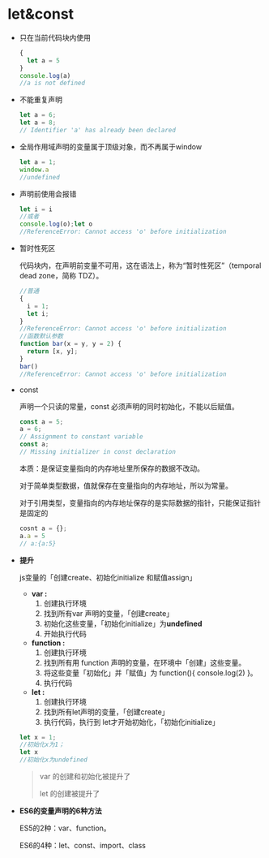 # let&const

- 只在当前代码块内使用

  ```js
  {
    let a = 5
  }
  console.log(a)
  //a is not defined
  ```

- 不能重复声明

  ```js
  let a = 6;
  let a = 8;
  // Identifier 'a' has already been declared
  ```

- 全局作用域声明的变量属于顶级对象，而不再属于window

  ```js
  let a = 1;
  window.a
  //undefined
  ```

- 声明前使用会报错

  ```js
  let i = i
  //或者
  console.log(o);let o
  //ReferenceError: Cannot access 'o' before initialization
  ```

  

- 暂时性死区

  代码块内，在声明前变量不可用，这在语法上，称为“暂时性死区”（temporal dead zone，简称 TDZ）。

  ```js
  //普通
  {
    i = 1;
    let i;
  }
  //ReferenceError: Cannot access 'o' before initialization
  //函数默认参数
  function bar(x = y, y = 2) {
    return [x, y];
  }
  bar()
  //ReferenceError: Cannot access 'o' before initialization
  ```

- const

  声明一个只读的常量，const 必须声明的同时初始化，不能以后赋值。

  ```js
  const a = 5;
  a = 6;
  // Assignment to constant variable
  const a;
  // Missing initializer in const declaration
  ```

  本质：是保证变量指向的内存地址里所保存的数据不改动。

  对于简单类型数据，值就保存在变量指向的内存地址，所以为常量。

  对于引用类型，变量指向的内存地址保存的是实际数据的指针，只能保证指针是固定的

  ```js
  cosnt a = {};
  a.a = 5
  // a:{a:5}
  ```

  



- **提升**

  js变量的「创建create、初始化initialize 和赋值assign」

  - **var :**
    1. 创建执行环境
    2. 找到所有var 声明的变量，「创建create」
    3. 初始化这些变量，「初始化initialize」为**undefined**
    4. 开始执行代码
  - **function :**
    1. 创建执行环境
    2. 找到所有用 function 声明的变量，在环境中「创建」这些变量。
    3. 将这些变量「初始化」并「赋值」为 function(){ console.log(2) }。
    4. 执行代码
  - **let :**
    1. 创建执行环境
    2. 找到所有let声明的变量，「创建create」
    3. 执行代码，执行到 let才开始初始化，「初始化initialize」

  ```js
  let x = 1;
  //初始化x为1；
  let x
  //初始化x为undefined
  ```

  >var 的创建和初始化被提升了
  >
  >let 的创建被提升了

  

- **ES6的变量声明的6种方法**

  ES5的2种：var、function。

  ES6的4种：let、const、import、class


